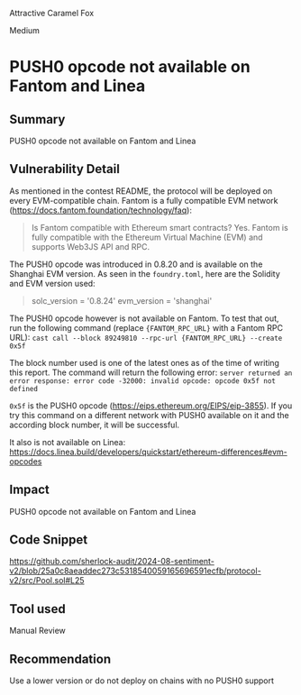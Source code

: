 Attractive Caramel Fox

Medium

# PUSH0 opcode not available on Fantom and Linea

## Summary
PUSH0 opcode not available on Fantom and Linea

## Vulnerability Detail
As mentioned in the contest README, the protocol will be deployed on every EVM-compatible chain. Fantom is a fully compatible EVM network (https://docs.fantom.foundation/technology/faq):
>Is Fantom compatible with Ethereum smart contracts?
Yes. Fantom is fully compatible with the Ethereum Virtual Machine (EVM) and supports Web3JS API and RPC.

The PUSH0 opcode was introduced in 0.8.20 and is available on the Shanghai EVM version. As seen in the `foundry.toml`, here are the Solidity and EVM version used:
>solc_version = '0.8.24'
evm_version = 'shanghai'

The PUSH0 opcode however is not available on Fantom. To test that out, run the following command (replace `{FANTOM_RPC_URL}` with a Fantom RPC URL):
`cast call --block 89249810 --rpc-url {FANTOM_RPC_URL} --create 0x5f`

The block number used is one of the latest ones as of the time of writing this report. The command will return the following error:
`server returned an error response: error code -32000: invalid opcode: opcode 0x5f not defined`

`0x5f` is the PUSH0 opcode (https://eips.ethereum.org/EIPS/eip-3855). If you try this command on a different network with PUSH0 available on it and the according block number, it will be successful.

It also is not available on Linea: https://docs.linea.build/developers/quickstart/ethereum-differences#evm-opcodes

## Impact
PUSH0 opcode not available on Fantom and Linea

## Code Snippet
https://github.com/sherlock-audit/2024-08-sentiment-v2/blob/25a0c8aeaddec273c5318540059165696591ecfb/protocol-v2/src/Pool.sol#L25
## Tool used

Manual Review

## Recommendation
Use a lower version or do not deploy on chains with no PUSH0 support